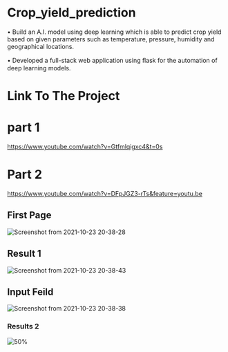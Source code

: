 # Crop_yield_prediction
• Build an A.I. model using deep learning which is able to predict crop yield
based on given parameters such as temperature, pressure, humidity and
geographical locations.

• Developed a full-stack web application using ﬂask for the automation of deep
learning models.

# Link To The Project

 # part 1
 
 https://www.youtube.com/watch?v=Gtfmlqigxc4&t=0s
 
 # Part 2
 
 https://www.youtube.com/watch?v=DFpJGZ3-rTs&feature=youtu.be
 
 ## First Page

 
![Screenshot from 2021-10-23 20-38-28](https://user-images.githubusercontent.com/58850584/138561955-b11ecb00-3cce-42e5-858d-068a1e964dbf.png)

## Result 1

![Screenshot from 2021-10-23 20-38-43](https://user-images.githubusercontent.com/58850584/138561961-90e28f31-4637-4ec3-8e86-27d5bb003829.png)

## Input Feild

![Screenshot from 2021-10-23 20-38-38](https://user-images.githubusercontent.com/58850584/138561963-dcca8491-0a9a-4b95-9894-2d95d2e88e8a.png)

### Results 2

![50%](https://user-images.githubusercontent.com/58850584/138562065-784ab1a8-b10c-4ddf-949c-1d7f19627c8b.png)

